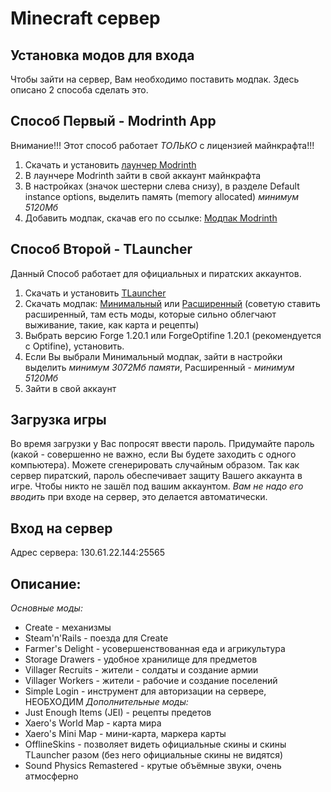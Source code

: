# Minecraft сервер
## Установка модов для входа
Чтобы зайти на сервер, Вам необходимо поставить модпак. Здесь описано 2 способа сделать это.
## Способ Первый - Modrinth App
Внимание!!! Этот способ работает *ТОЛЬКО* с лицензией майнкрафта!!!<br>
1. Скачать и установить [лаунчер Modrinth](https://modrinth.com/app)
2. В лаунчере Modrinth зайти в свой аккаунт майнкрафта
3. В настройках (значок шестерни слева снизу), в разделе Default instance options, выделить память (memory allocated) *минимум 5120Мб*
4. Добавить модпак, скачав его по ссылке: [Модпак Modrinth](https://drive.google.com/file/d/1rfBFNixitLNBSJqQWGmGkVSWBNGpam9k/view?usp=sharing)<br>

## Способ Второй - TLauncher
Данный Способ работает для официальных и пиратских аккаунтов.<br>
1. Скачать и установить [TLauncher](https://tlauncher.org/)
2. Скачать модпак: [Минимальный](https://drive.google.com/file/d/1zP_YgflgBaU2cX7ksAunJoyWJMPdRcqQ/view?usp=sharing) или [Расширенный](https://drive.google.com/file/d/1KRZfN_O-fbKp51cY46K-yw8XePfbzX7L/view?usp=sharing) (советую ставить расширенный, там есть моды, которые сильно облегчают выживание, такие, как карта и рецепты)
3. Выбрать версию Forge 1.20.1 или ForgeOptifine 1.20.1 (рекомендуется с Optifine), установить.
4. Если Вы выбрали Минимальный модпак, зайти в настройки выделить *минимум 3072Мб памяти*, Расширенный - *минимум 5120Мб*
5. Зайти в свой аккаунт<br>

## Загрузка игры
Во время загрузки у Вас попросят ввести пароль. Придумайте пароль (какой - совершенно не важно, если Вы будете заходить с одного компьютера). Можете сгенерировать случайным образом.
Так как сервер пиратский, пароль обеспечивает защиту Вашего аккаунта в игре. Чтобы никто не зашёл под вашим аккаунтом. *Вам не надо его вводить* при входе на сервер, это делается автоматически.<br>

## Вход на сервер
Адрес сервера: 130.61.22.144:25565<br>

## Описание:
*Основные моды:*
* Create - механизмы
* Steam'n'Rails - поезда для Create
* Farmer's Delight - усовершенствованная еда и агрикультура
* Storage Drawers - удобное хранилище для предметов
* Villager Recruits - жители - солдаты и создание армии
* Villager Workers - жители - рабочие и создание поселений
* Simple Login - инструмент для авторизации на сервере, НЕОБХОДИМ
*Дополнительные моды:*
* Just Enough Items (JEI) - рецепты предетов
* Xaero's World Map - карта мира
* Xaero's Mini Map - мини-карта, маркера карты
* OfflineSkins - позволяет видеть официальные скины и скины TLauncher разом (без него официальные скины не видятся)
* Sound Physics Remastered - крутые объёмные звуки, очень атмосферно
